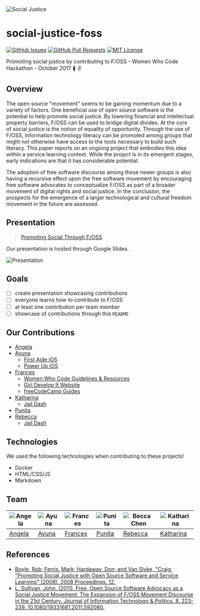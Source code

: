 ![Social Justice](http://bknation.org/wp-content/uploads/2015/01/bknation_social-justice-fist.jpg.png)

# social-justice-foss

[![GitHub Issues](https://img.shields.io/github/issues/fvcproductions/social-justice-foss.svg?style=flat-square)](https://github.com/fvcproductions/social-justice-foss/issues) [![GitHub Pull Requests](https://img.shields.io/github/issues-pr/fvcproductions/social-justice-foss.svg?style=flat-square)](https://github.com/fvcproductions/social-justice-foss/pulls) [![MIT License](https://img.shields.io/github/license/fvcproductions/social-justice-foss.svg?style=flat-square)](http://badges.mit-license.org)

Promoting social justice by contributing to F/OSS - Women Who Code Hackathon - October 2017 🚺 ✌️

## Overview

The open source "movement" seems to be gaining momentum due to a variety of factors. One beneficial use of open source software is the potential to help promote social justice. By lowering financial and intellectual property barriers, F/OSS can be used to bridge digital divides. At the core of social justice is the notion of equality of opportunity. Through the use of F/OSS, information technology literacy can be promoted among groups that might not otherwise have access to the tools necessary to build such literacy. This paper reports on an ongoing project that embodies this idea within a service learning context. While the project is in its emergent stages, early indications are that it has considerable potential.

The adoption of free software discourse among these newer groups is also having a recursive effect upon the free software movement by encouraging free software advocates to conceptualize F/OSS as part of a broader movement of digital rights and social justice. In the conclusion, the prospects for the emergence of a larger technological and cultural freedom movement in the future are assessed.

## Presentation

> [Promoting Social Through F/OSS](https://docs.google.com/presentation/d/e/2PACX-1vQbviHmDRcZ3eX1mw585warAYuKhhpHjJ1Leg789e-mZA4Dr7mT16HNazYXgoncW1G51qThaNbLfY1L/pub?start=true&loop=false&delayms=3000)

Our presentation is hosted through Google Slides.

![Presentation](https://i.imgur.com/9J0ruGc.png)

## Goals

- [ ] create presentation showcasing contributions
- [ ] everyone learns how to contribute to F/OSS
- [ ] at least one contribution per team member
- [ ] showcase of contributions through this `README`

## Our Contributions

- [Angela](https://github.com/bjyanj)
- [Ayuna](https://github.com/ayunav)
  - [First Aide iOS](https://github.com/systers/FirstAide-iOS)
  - [Power Up iOS](https://github.com/systers/powerup-iOS)
- [Frances](https://github.com/fvcproductions)
  - [Women Who Code Guidelines & Resources](https://github.com/WomenWhoCode/guidelines-resources)
  - [Girl Develop It Website](https://github.com/girldevelopit/gdi-website)
  - [freeCodeCamp Guides](https://github.com/freeCodeCamp/guides#article-style-guide)
- [Katharina](https://github.com/roesler-stan)
  - [Jail Dash](https://github.com/codeforamerica/jail-dash)
- [Punita](https://github.com/palomagirl)
- [Rebecca](https://github.com/flyylikeaduck)
  - [Jail Dash](https://github.com/codeforamerica/jail-dash)

## Technologies

We used the following technologies when contributing to these projects!

- Docker
- HTML/CSS/JS
- Markdown

## Team

![Angela](https://avatars2.githubusercontent.com/u/32986369?s=460&v=4) | ![Ayuna](https://avatars0.githubusercontent.com/u/12476189?s=460&v=4) | ![Frances](https://avatars0.githubusercontent.com/u/4284691?s=460&v=4) | ![Punita](https://avatars0.githubusercontent.com/u/8722679?s=460&v=4) | ![Becca Chen](https://media.licdn.com/media/AAIA_wDGAAAAAQAAAAAAAAyLAAAAJGVmNWI2ZWU0LTYxNDktNDcxYy05OGY2LTQ5NTExYjFhYjE0NA.jpg) | ![Katharina](https://avatars2.githubusercontent.com/u/9511490?s=460&v=4) |
| ------------- | ------------- | ------------- | ------------- | ------------- | ------------- |
| [Angela](https://github.com/bjyanj) | [Ayuna](https://github.com/ayunav) | [Frances](https://github.com/fvcproductions) | [Punita](https://github.com/palomagirl) | [Rebecca](https://github.com/flyylikeaduck) | [Katharina](https://github.com/roesler-stan) |

## References

- [Boyle, Rob; Ferris, Mark; Hardaway, Don; and Van Slyke, "Craig, "Promoting Social Justice with Open Source Software and Service Learning" (2008). 2008 Proceedings. 12.](https://aisel.aisnet.org/siged2008/12 )
- [L. Sullivan, John. (2011). Free, Open Source Software Advocacy as a Social Justice Movement: The Expansion of F/OSS Movement Discourse in the 21st Century. Journal of Information Technology & Politics. 8. 223-239. 10.1080/19331681.2011.592080.](https://www.researchgate.net/publication/233173457_Free_Open_Source_Software_Advocacy_as_a_Social_Justice_Movement_The_Expansion_of_FOSS_Movement_Discourse_in_the_21st_Century)